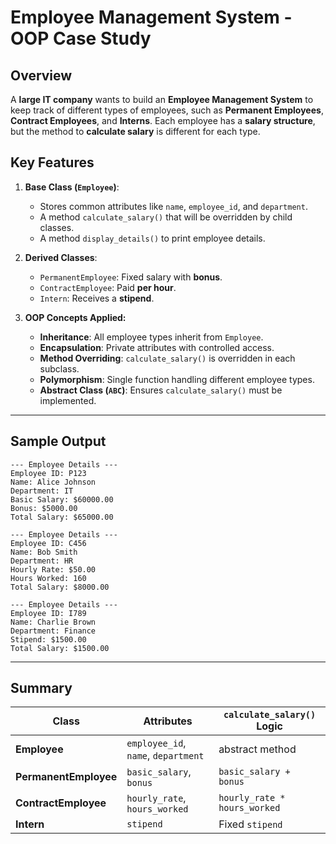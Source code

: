 # Employee Management System - OOP Case Study

## **Overview**
A **large IT company** wants to build an **Employee Management System** to keep track of different types of employees, such as **Permanent Employees**, **Contract Employees**, and **Interns**. 
Each employee has a **salary structure**, but the method to **calculate salary** is different for each type.

## **Key Features**
1. **Base Class (`Employee`)**:  
   - Stores common attributes like `name`, `employee_id`, and `department`.
   - A method `calculate_salary()` that will be overridden by child classes.
   - A method `display_details()` to print employee details.

2. **Derived Classes**:
   - `PermanentEmployee`: Fixed salary with **bonus**.
   - `ContractEmployee`: Paid **per hour**.
   - `Intern`: Receives a **stipend**.

3. **OOP Concepts Applied:**
   - **Inheritance**: All employee types inherit from `Employee`.
   - **Encapsulation**: Private attributes with controlled access.
   - **Method Overriding**: `calculate_salary()` is overridden in each subclass.
   - **Polymorphism**: Single function handling different employee types.
   - **Abstract Class (`ABC`)**: Ensures `calculate_salary()` must be implemented.


---

## **Sample Output**
```
--- Employee Details ---
Employee ID: P123
Name: Alice Johnson
Department: IT
Basic Salary: $60000.00
Bonus: $5000.00
Total Salary: $65000.00

--- Employee Details ---
Employee ID: C456
Name: Bob Smith
Department: HR
Hourly Rate: $50.00
Hours Worked: 160
Total Salary: $8000.00

--- Employee Details ---
Employee ID: I789
Name: Charlie Brown
Department: Finance
Stipend: $1500.00
Total Salary: $1500.00
```

---

## **Summary**
| Class | Attributes | `calculate_salary()` Logic |
|--------|-------------|---------------------------|
| **Employee** | `employee_id`, `name`, `department` | abstract method |
| **PermanentEmployee** | `basic_salary`, `bonus` | `basic_salary + bonus` |
| **ContractEmployee** | `hourly_rate`, `hours_worked` | `hourly_rate * hours_worked` |
| **Intern** | `stipend` | Fixed `stipend` |


